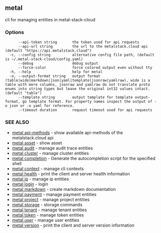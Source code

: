 ## metal

cli for managing entities in metal-stack-cloud

### Options

```
      --api-token string       the token used for api requests
      --api-url string         the url to the metalstack.cloud api (default "https://api.metalstack.cloud")
  -c, --config string          alternative config file path, (default is ~/.metal-stack-cloud/config.yaml)
      --debug                  debug output
      --force-color            force colored output even without tty
  -h, --help                   help for metal
  -o, --output-format string   output format (table|wide|markdown|json|yaml|template|jsonraw|yamlraw), wide is a table with more columns, jsonraw and yamlraw do not translate proto enums into string types but leave the original int32 values intact. (default "table")
      --template string        output template for template output-format, go template format. For property names inspect the output of -o json or -o yaml for reference.
      --timeout duration       request timeout used for api requests
```

### SEE ALSO

* [metal api-methods](metal_api-methods.md)	 - show available api-methods of the metalstack.cloud api
* [metal asset](metal_asset.md)	 - show asset
* [metal audit](metal_audit.md)	 - manage audit trace entities
* [metal cluster](metal_cluster.md)	 - manage cluster entities
* [metal completion](metal_completion.md)	 - Generate the autocompletion script for the specified shell
* [metal context](metal_context.md)	 - manage cli contexts
* [metal health](metal_health.md)	 - print the client and server health information
* [metal ip](metal_ip.md)	 - manage ip entities
* [metal login](metal_login.md)	 - login
* [metal markdown](metal_markdown.md)	 - create markdown documentation
* [metal payment](metal_payment.md)	 - manage payment entities
* [metal project](metal_project.md)	 - manage project entities
* [metal storage](metal_storage.md)	 - storage commands
* [metal tenant](metal_tenant.md)	 - manage tenant entities
* [metal token](metal_token.md)	 - manage token entities
* [metal user](metal_user.md)	 - manage user entities
* [metal version](metal_version.md)	 - print the client and server version information

